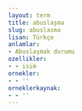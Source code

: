 ```yaml
---
layout: term
title: abuslaşma
slug: abuslasma
lisan: Türkçe
anlamlar:
- Abuslaşmak durumu
ozellikler:
- - isim
ornekler:
- - ''
orneklerkaynak:
- - ''
---
```

